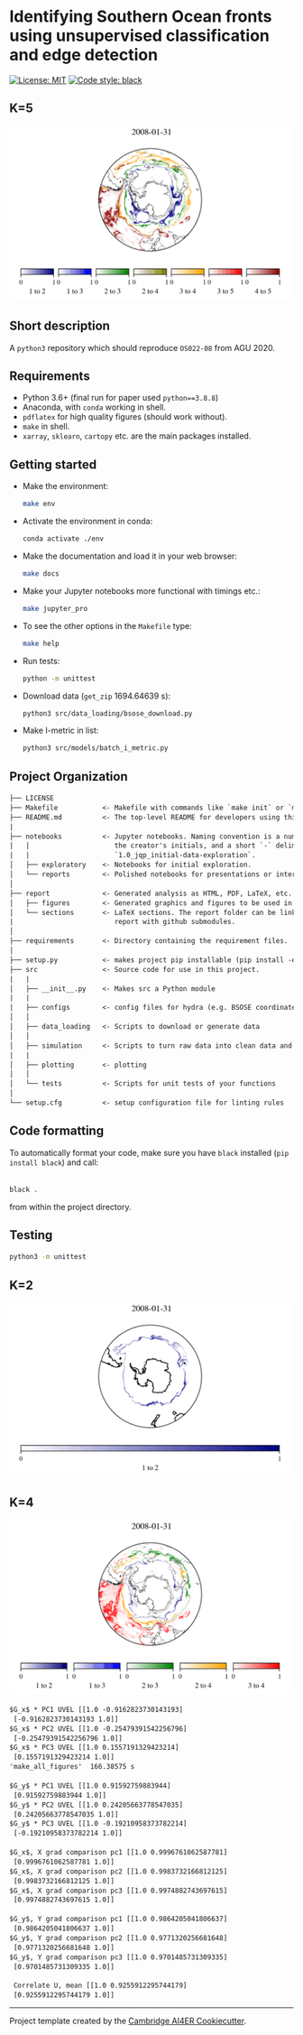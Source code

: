 # Identifying Southern Ocean fronts using unsupervised classification and edge detection

 [![License: MIT](https://img.shields.io/badge/License-MIT-blue.svg)](https://opensource.org/licenses/MIT)
 <a href="https://github.com/psf/black"><img alt="Code style: black" src="https://img.shields.io/badge/code%20style-black-000000.svg"></a>

## K=5

![I metric for K=5](gifs/boundaries-k5.gif)

## Short description

A `python3` repository which should reproduce `OS022-08` from AGU 2020.

## Requirements

- Python 3.6+ (final run for paper used `python==3.8.8`)
- Anaconda, with `conda` working in shell.
- `pdflatex` for high quality figures (should work without).
- `make` in shell.
- `xarray`, `sklearn`, `cartopy` etc. are the main packages installed.

## Getting started

- Make the environment:

    ```bash
    make env
    ```

- Activate the environment in conda:

     ```bash
     conda activate ./env
     ```

- Make the documentation and load it in your web browser:

    ```bash
    make docs
    ```

- Make your Jupyter notebooks more functional with timings etc.:

    ```bash
    make jupyter_pro
    ```

- To see the other options in the `Makefile` type:

    ```bash
    make help
    ```

- Run tests:

   ```bash
   python -m unittest
   ```

- Download data (`get_zip`  1694.64639 s):

   ```bash
   python3 src/data_loading/bsose_download.py
   ```

- Make I-metric in list:

   ```bash
   python3 src/models/batch_i_metric.py
   ```

## Project Organization

```txt
├── LICENSE
├── Makefile           <- Makefile with commands like `make init` or `make lint-requirements`
├── README.md          <- The top-level README for developers using this project.
|
├── notebooks          <- Jupyter notebooks. Naming convention is a number (for ordering),
|   |                     the creator's initials, and a short `-` delimited description, e.g.
|   |                     `1.0_jqp_initial-data-exploration`.
│   ├── exploratory    <- Notebooks for initial exploration.
│   └── reports        <- Polished notebooks for presentations or intermediate results.
│
├── report             <- Generated analysis as HTML, PDF, LaTeX, etc.
│   ├── figures        <- Generated graphics and figures to be used in reporting
│   └── sections       <- LaTeX sections. The report folder can be linked to your overleaf
|                         report with github submodules.
│
├── requirements       <- Directory containing the requirement files.
│
├── setup.py           <- makes project pip installable (pip install -e .) so src can be imported
├── src                <- Source code for use in this project.
|   |
│   ├── __init__.py    <- Makes src a Python module
|   |
|   ├── configs        <- config files for hydra (e.g. BSOSE coordinates)
│   │
│   ├── data_loading   <- Scripts to download or generate data
│   │
│   ├── simulation     <- Scripts to turn raw data into clean data and features for modeling
|   |
│   ├── plotting       <- plotting
│   │
│   └── tests          <- Scripts for unit tests of your functions
│
└── setup.cfg          <- setup configuration file for linting rules
```

## Code formatting

To automatically format your code, make sure you
have `black` installed (`pip install black`) and call:

```bash

black . 
```

from within the project directory.

## Testing

```bash
python3 -m unittest
```

## K=2

![I metric for K=2](gifs/boundaries-k2.gif)

## K=4

![I metric for K=4](gifs/boundaries-k4.gif)

```txt
$G_x$ * PC1 UVEL [[1.0 -0.9162823730143193]
 [-0.9162823730143193 1.0]]
$G_x$ * PC2 UVEL [[1.0 -0.25479391542256796]
 [-0.25479391542256796 1.0]]
$G_x$ * PC3 UVEL [[1.0 0.1557191329423214]
 [0.1557191329423214 1.0]]
'make_all_figures'  166.38575 s

$G_y$ * PC1 UVEL [[1.0 0.91592759883944]
 [0.91592759883944 1.0]]
$G_y$ * PC2 UVEL [[1.0 0.24205663778547035]
 [0.24205663778547035 1.0]]
$G_y$ * PC3 UVEL [[1.0 -0.19210958373782214]
 [-0.19210958373782214 1.0]]

$G_x$, X grad comparison pc1 [[1.0 0.9996761062587781]
 [0.9996761062587781 1.0]]
$G_x$, X grad comparison pc2 [[1.0 0.9983732166812125]
 [0.9983732166812125 1.0]]
$G_x$, X grad comparison pc3 [[1.0 0.9974882743697615]
 [0.9974882743697615 1.0]]

$G_y$, Y grad comparison pc1 [[1.0 0.9864205041806637]
 [0.9864205041806637 1.0]]
$G_y$, Y grad comparison pc2 [[1.0 0.9771320256681648]
 [0.9771320256681648 1.0]]
$G_y$, Y grad comparison pc3 [[1.0 0.9701485731309335]
 [0.9701485731309335 1.0]]

 Correlate U, mean [[1.0 0.9255912295744179]
 [0.9255912295744179 1.0]]
 ```

---

Project template created by the
[Cambridge AI4ER Cookiecutter](https://github.com/ai4er-cdt/ai4er-cookiecutter).
